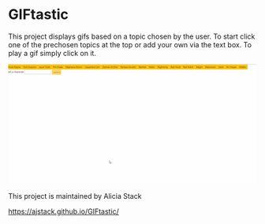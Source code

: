# GIFtastic

This project displays gifs based on a topic chosen by the user. To start click one of the prechosen topics at the top or add your own via the text box. To play a gif simply click on it.

![Alt Text](https://github.com/ajstack/GIFtastic/blob/master/assets/gifs/gifTASTIC.gif)

This project is maintained by Alicia Stack

https://ajstack.github.io/GIFtastic/
